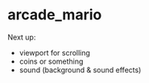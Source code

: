 # arcade_mario

Next up:
* viewport for scrolling
* coins or something
* sound (background & sound effects)